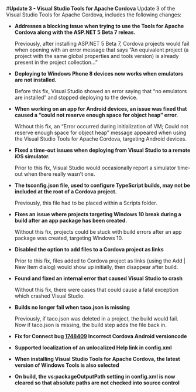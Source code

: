 <properties pageTitle="Release Notes for Update 3"
  description="Release notes for Update 3 of Visual Studio 2015 Tools for Apache Cordova"
  services=""
  documentationCenter=""
  authors="Jordan" />
  <tags ms.technology="cordova" ms.product="Visual Studio 2015"
     ms.service="na"
     ms.devlang="javascript"
     ms.topic="article"
     ms.tgt_pltfrm="mobile-multiple"
     ms.workload="na"
     ms.date="10/09/2015"
     ms.author="jomatthi"/>

#**Update 3 - Visual Studio Tools for Apache Cordova**
Update 3 of the Visual Studio Tools for Apache Cordova, includes the following changes:

* **Addresses a blocking issue when trying to use the Tools for Apache Cordova along with the ASP.NET 5 Beta 7 releas.**

  Previously, after installing ASP.NET 5 Beta 7, Cordova projects would fail when opening with an error message that says “An equivalent project (a project with the same global properties and tools version) is already present in the project collection…”  

* **Deploying to Windows Phone 8 devices now works when emulators are not installed.**

  Before this fix, Visual Studio showed an error saying that “no emulators are installed” and stopped deploying to the device. 
* **When working on an app for Android devices, an issue was fixed that caused a “could not reserve enough space for object heap” error.**

  Without this fix, an “Error occurred during initialization of VM; Could not reserve enough space for object heap” message appeared when using the Visual Studio Tools for Apache Cordova, targeting Android devices.

* **Fixed a time-out issues when deploying from Visual Studio to a remote iOS simulator.**

  Prior to this fix, Visual Studio would occasionally report a simulator time-out when there really wasn’t one.

* **The tsconfig.json file, used to configure TypeScript builds, may not be included at the root of a Cordova project.**

  Previously, this file had to be placed within a Scripts folder.

* **Fixes an issue where projects targeting Windows 10 break during a build after an app package has been created.**

  Without this fix, projects could be stuck with build errors after an app package was created, targeting Windows 10.

* **Disabled the option to add files to a Cordova project as links**

  Prior to this fix, files added to Cordova project as links (using the Add | New Item dialog) would show up initially, then disappear after build.
  
* **Found and fixed an internal error that caused Visual Studio to crash**

  Without this fix, there were cases that could cause a fatal exception which crashed Visual Studio.

* **Builds no longer fail when taco.json is missing**

  Previously, if taco.json was deleted in a project, the build would fail. Now if taco.json is missing, the build step adds the file back in.

* **Fix for Connect bug [1748409](https://connect.microsoft.com/VisualStudio/feedback/details/1748409/incorrect-cordova-android-versioncode) Incorrect Cordova Android versioncode**
* **Supported localization of an unlocalized Help link in config.xml**
* **When installing Visual Studio Tools for Apache Cordova, the latest version of Windows Tools is also selected**
* **On build, the vs:packageOutputPath setting in config.xml is now cleared so that absolute paths are not checked into source control**
 
